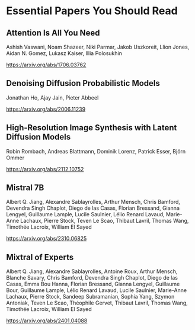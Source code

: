 # Essential Papers You Should Read

## Attention Is All You Need

Ashish Vaswani, Noam Shazeer, Niki Parmar, Jakob Uszkoreit, Llion Jones, Aidan N. Gomez, Lukasz Kaiser, Illia Polosukhin

https://arxiv.org/abs/1706.03762 

## Denoising Diffusion Probabilistic Models
Jonathan Ho, Ajay Jain, Pieter Abbeel

https://arxiv.org/abs/2006.11239

## High-Resolution Image Synthesis with Latent Diffusion Models

Robin Rombach, Andreas Blattmann, Dominik Lorenz, Patrick Esser, Björn Ommer

https://arxiv.org/abs/2112.10752

## Mistral 7B

Albert Q. Jiang, Alexandre Sablayrolles, Arthur Mensch, Chris Bamford, Devendra Singh Chaplot, Diego de las Casas, Florian Bressand, Gianna Lengyel, Guillaume Lample, Lucile Saulnier, Lélio Renard Lavaud, Marie-Anne Lachaux, Pierre Stock, Teven Le Scao, Thibaut Lavril, Thomas Wang, Timothée Lacroix, William El Sayed

https://arxiv.org/abs/2310.06825

## Mixtral of Experts

Albert Q. Jiang, Alexandre Sablayrolles, Antoine Roux, Arthur Mensch, Blanche Savary, Chris Bamford, Devendra Singh Chaplot, Diego de las Casas, Emma Bou Hanna, Florian Bressand, Gianna Lengyel, Guillaume Bour, Guillaume Lample, Lélio Renard Lavaud, Lucile Saulnier, Marie-Anne Lachaux, Pierre Stock, Sandeep Subramanian, Sophia Yang, Szymon Antoniak, Teven Le Scao, Théophile Gervet, Thibaut Lavril, Thomas Wang, Timothée Lacroix, William El Sayed

https://arxiv.org/abs/2401.04088

